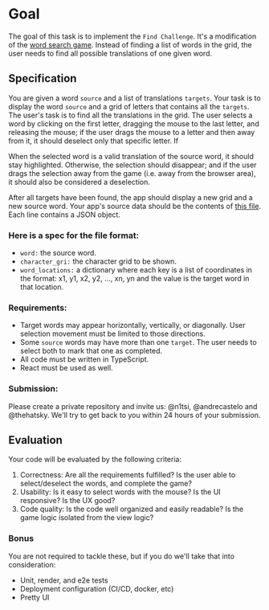 # Goal

The goal of this task is to implement the `Find Challenge`. It's a modification of the [word search game](https://lovattspuzzles.com/online-puzzles-competitions/play-daily-word-search-puzzle-online/). Instead of finding a list of words in the grid, the user needs to find all possible translations of one given word.

## Specification

You are given a word `source` and a list of translations `targets`. Your task is to display the word `source` and a grid of letters that contains all the `targets`. The user's task is to find all the translations in the grid. The user selects a word by clicking on the first letter, dragging the mouse to the last letter, and releasing the mouse; if the user drags the mouse to a letter and then away from it, it should deselect only that specific letter. If 

When the selected word is a valid translation of the source word, it should stay highlighted. Otherwise, the selection should disappear; and if the user drags the selection away from the game (i.e. away from the browser area), it should also be considered a deselection. 

After all targets have been found, the app should display a new grid and a new source word. Your app's source data should be the contents of [this file](https://github.com/finmid/code-challenge-fe/blob/main/find-challenge). Each line contains a JSON object.

### Here is a spec for the file format:

- `word:` the source word.
- `character_gri:` the character grid to be shown.
- `word_locations:` a dictionary where each key is a list of coordinates in the format: x1, y1, x2, y2, ..., xn, yn and the value is the target word in that location.

### Requirements:

- Target words may appear horizontally, vertically, or diagonally. User selection movement must be limited to those directions.
- Some `source` words may have more than one `target`. The user needs to select both to mark that one as completed.
- All code must be written in TypeScript.
- React must be used as well.

### Submission:

Please create a private repository and invite us: @n1tsi, @andrecastelo and @thehatsky. We'll try to get back to you within 24 hours of your submission.

## Evaluation

Your code will be evaluated by the following criteria: 

1. Correctness: Are all the requirements fulfilled? Is the user able to select/deselect the words, and complete the game?
2. Usability: Is it easy to select words with the mouse? Is the UI responsive? Is the UX good?
3. Code quality: Is the code well organized and easily readable? Is the game logic isolated from the view logic?

### Bonus

You are not required to tackle these, but if you do we'll take that into consideration:
- Unit, render, and e2e tests
- Deployment configuration (CI/CD, docker, etc)
- Pretty UI
